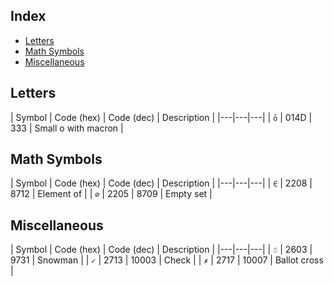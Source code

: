 Index
-----

* [Letters](#letters)
* [Math Symbols](#math-symbols)
* [Miscellaneous](#miscellaneous)

Letters
-------

| Symbol | Code (hex) | Code (dec) | Description |
|---|---|---|
| `ō` | 014D | 333 | Small o with macron |

Math Symbols
------------

| Symbol | Code (hex) | Code (dec) | Description |
|---|---|---|
| `∈` | 2208 | 8712 | Element of |
| `∅` | 2205 | 8709 | Empty set |

Miscellaneous
-------------

| Symbol | Code (hex) | Code (dec) | Description |
|---|---|---|
| `☃` | 2603 | 9731 | Snowman |
| `✓` | 2713 | 10003 | Check |
| `✗` | 2717 | 10007 | Ballot cross |
